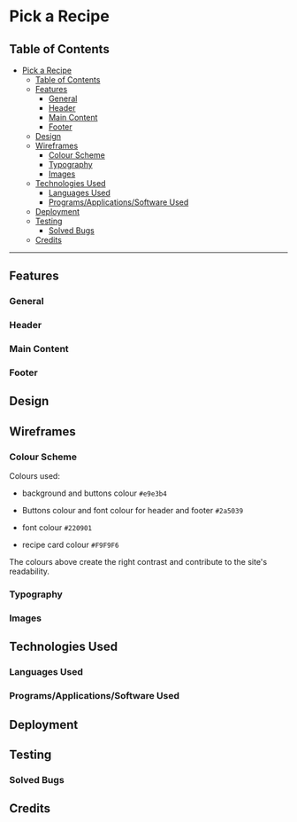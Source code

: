 # Pick a Recipe
## Table of Contents
  
- [Pick a Recipe](#pick-a-recipe)
  - [Table of Contents](#table-of-contents)
  - [Features](#features)
    - [General](#general)
    - [Header](#header)
    - [Main Content](#main-content)
    - [Footer](#footer)
  - [Design](#design)
  - [Wireframes](#wireframes)
    - [Colour Scheme](#colour-scheme)
    - [Typography](#typography)
    - [Images](#images)
  - [Technologies Used](#technologies-used)
    - [Languages Used](#languages-used)
    - [Programs/Applications/Software Used](#programsapplicationssoftware-used)
  - [Deployment](#deployment)
  - [Testing](#testing)
    - [Solved Bugs](#solved-bugs)
  - [Credits](#credits)
- - -
## Features
### General
### Header
### Main Content
### Footer
## Design
## Wireframes
### Colour Scheme
Colours used:

- background and buttons colour `#e9e3b4` 

- Buttons colour and font colour for header and footer `#2a5039`
  
- font colour `#220901`

- recipe card colour `#F9F9F6`
  
The colours above create the right contrast and contribute to the site's readability. 

### Typography
### Images
## Technologies Used
### Languages Used
### Programs/Applications/Software Used
## Deployment
## Testing  
### Solved Bugs
## Credits

